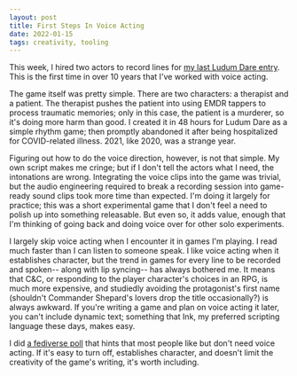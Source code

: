 ```yaml
---
layout: post
title: First Steps In Voice Acting
date: 2022-01-15
tags: creativity, tooling
---
```


This week, I hired two actors to record lines for [my last Ludum Dare entry](https://git.city-of-glass.net/gitea/cidney/LudumDare48/src/branch/master/VoiceActorScript.md). This is the first time in over 10 years that I've worked with voice acting.

The game itself was pretty simple. There are two characters: a therapist and a patient. The therapist pushes the patient into using EMDR tappers to process traumatic memories; only in this case, the patient is a murderer, so it's doing more harm than good. I created it in 48 hours for Ludum Dare as a simple rhythm game; then promptly abandoned it after being hospitalized for COVID-related illness. 2021, like 2020, was a strange year.

Figuring out how to do the voice direction, however, is not that simple. My own script makes me cringe; but if I don't tell the actors what I need, the intonations are wrong. Integrating the voice clips into the game was trivial, but the audio engineering required to break a recording session into game-ready sound clips took more time than expected. I'm doing it largely for practice; this was a short experimental game that I don't feel a need to polish up into something releasable. But even so, it adds value, enough that I'm thinking of going back and doing voice over for other solo experiments.

I largely skip voice acting when I encounter it in games I'm playing. I read much faster than I can listen to someone speak. I like voice acting when it establishes character, but the trend in games for every line to be recorded and spoken-- along with lip syncing-- has always bothered me. It means that C&C, or responding to the player character's choices in an RPG, is much more expensive, and studiedly avoiding the protagonist's first name (shouldn't Commander Shepard's lovers drop the title occasionally?) is always awkward. If you're writing a game and plan on voice acting it later, you can't include dynamic text; something that Ink, my preferred scripting language these days, makes easy.

I did [a fediverse poll](https://social.city-of-glass.net/@cidney/107611792281172788) that hints that most people like but don't need voice acting. If it's easy to turn off, establishes character, and doesn't limit the creativity of the game's writing, it's worth including.
